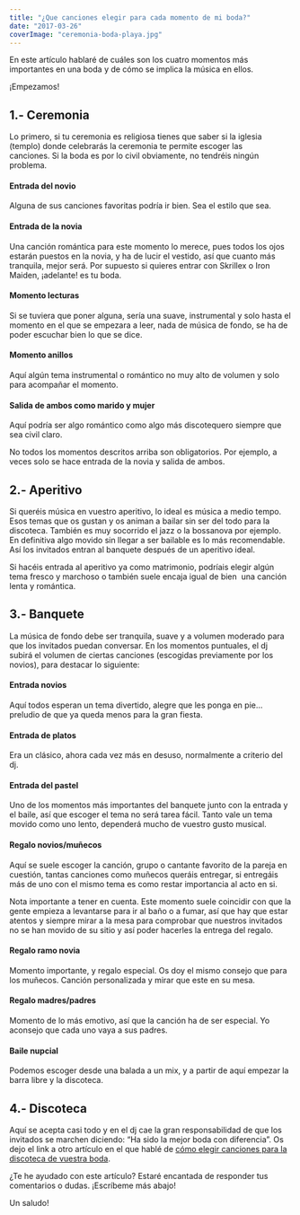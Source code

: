 ```yaml
---
title: "¿Que canciones elegir para cada momento de mi boda?"
date: "2017-03-26"
coverImage: "ceremonia-boda-playa.jpg"
---
```


En este artículo hablaré de cuáles son los cuatro momentos más importantes en una boda y de cómo se implica la música en ellos.

¡Empezamos!

## 1.- Ceremonia

Lo primero, si tu ceremonia es religiosa tienes que saber si la iglesia (templo) donde celebrarás la ceremonia te permite escoger las canciones. Si la boda es por lo civil obviamente, no tendréis ningún problema.

#### Entrada del novio

Alguna de sus canciones favoritas podría ir bien. Sea el estilo que sea.

#### Entrada de la novia

Una canción romántica para este momento lo merece, pues todos los ojos estarán puestos en la novia, y ha de lucir el vestido, así que cuanto más tranquila, mejor será. Por supuesto si quieres entrar con Skrillex o Iron Maiden, ¡adelante! es tu boda.

#### Momento lecturas

Si se tuviera que poner alguna, sería una suave, instrumental y solo hasta el momento en el que se empezara a leer, nada de música de fondo, se ha de poder escuchar bien lo que se dice.

#### Momento anillos

Aquí algún tema instrumental o romántico no muy alto de volumen y solo para acompañar el momento.

#### Salida de ambos como marido y mujer

Aquí podría ser algo romántico como algo más discotequero siempre que sea civil claro.

No todos los momentos descritos arriba son obligatorios. Por ejemplo, a veces solo se hace entrada de la novia y salida de ambos.

## 2.- Aperitivo

Si queréis música en vuestro aperitivo, lo ideal es música a medio tempo. Esos temas que os gustan y os animan a bailar sin ser del todo para la discoteca. También es muy socorrido el jazz o la bossanova por ejemplo. En definitiva algo movido sin llegar a ser bailable es lo más recomendable. Así los invitados entran al banquete después de un aperitivo ideal.

Si hacéis entrada al aperitivo ya como matrimonio, podríais elegir algún tema fresco y marchoso o también suele encaja igual de bien  una canción lenta y romántica.

## 3.- Banquete

La música de fondo debe ser tranquila, suave y a volumen moderado para que los invitados puedan conversar. En los momentos puntuales, el dj subirá el volumen de ciertas canciones (escogidas previamente por los novios), para destacar lo siguiente:

#### Entrada novios

Aquí todos esperan un tema divertido, alegre que les ponga en pie... preludio de que ya queda menos para la gran fiesta.

#### Entrada de platos

Era un clásico, ahora cada vez más en desuso, normalmente a criterio del dj.

#### Entrada del pastel

Uno de los momentos más importantes del banquete junto con la entrada y el baile, así que escoger el tema no será tarea fácil. Tanto vale un tema movido como uno lento, dependerá mucho de vuestro gusto musical.

#### Regalo novios/muñecos

Aquí se suele escoger la canción, grupo o cantante favorito de la pareja en cuestión, tantas canciones como muñecos queráis entregar, si entregáis más de uno con el mismo tema es como restar importancia al acto en si.

Nota importante a tener en cuenta. Este momento suele coincidir con que la gente empieza a levantarse para ir al baño o a fumar, así que hay que estar atentos y siempre mirar a la mesa para comprobar que nuestros invitados no se han movido de su sitio y así poder hacerles la entrega del regalo.

#### Regalo ramo novia

Momento importante, y regalo especial. Os doy el mismo consejo que para los muñecos. Canción personalizada y mirar que este en su mesa.

#### Regalo madres/padres

Momento de lo más emotivo, así que la canción ha de ser especial. Yo aconsejo que cada uno vaya a sus padres.

#### Baile nupcial

Podemos escoger desde una balada a un mix, y a partir de aquí empezar la barra libre y la discoteca.

## 4.- Discoteca

Aquí se acepta casi todo y en el dj cae la gran responsabilidad de que los invitados se marchen diciendo: “Ha sido la mejor boda con diferencia”. Os dejo el link a otro artículo en el que hablé de [cómo elegir canciones para la discoteca de vuestra boda](https://djmarian.com/bodas/elegir-canciones-discoteca/).

¿Te he ayudado con este artículo? Estaré encantada de responder tus comentarios o dudas. ¡Escríbeme más abajo!

Un saludo!
